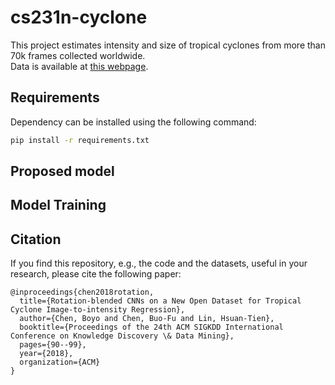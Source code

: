 # cs231n-cyclone

This project estimates intensity and size of tropical cyclones from more than 70k frames collected worldwide.<br>
Data is available at [this webpage](https://www.csie.ntu.edu.tw/~htlin/program/TCIR/).


## Requirements

Dependency can be installed using the following command:
```bash
pip install -r requirements.txt
```

## Proposed model

## Model Training

## Citation

If you find this repository, e.g., the code and the datasets, useful in your research, please cite the following paper:
```
@inproceedings{chen2018rotation,
  title={Rotation-blended CNNs on a New Open Dataset for Tropical Cyclone Image-to-intensity Regression},
  author={Chen, Boyo and Chen, Buo-Fu and Lin, Hsuan-Tien},
  booktitle={Proceedings of the 24th ACM SIGKDD International Conference on Knowledge Discovery \& Data Mining},
  pages={90--99},
  year={2018},
  organization={ACM}
}
```
